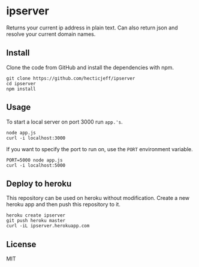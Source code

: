 # ipserver

Returns your current ip address in plain text. Can also return json and resolve your current domain names.

## Install

Clone the code from GitHub and install the dependencies with npm.

    git clone https://github.com/hecticjeff/ipserver
    cd ipserver
    npm install

## Usage

To start a local server on port 3000 run `app.'s`.

    node app.js
    curl -i localhost:3000

If you want to specify the port to run on, use the `PORT` environment variable.

    PORT=5000 node app.js
    curl -i localhost:5000

## Deploy to heroku

This repository can be used on heroku without modification. Create a new heroku app and then push this repository to it.

    heroku create ipserver
    git push heroku master
    curl -iL ipserver.herokuapp.com

## License

MIT